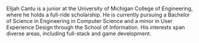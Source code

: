 Elijah Cantu is a junior at the University of Michigan College of Engineering, where he holds a full-ride scholarship. He is currently pursuing a Bachelor of Science in Engineering in Computer Science and a minor in User Experience Design through the School of Information. His interests span diverse areas, including full-stack and game development.

